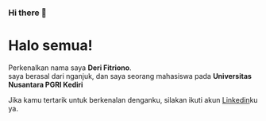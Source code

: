 ### Hi there 👋

# Halo semua! 

Perkenalkan nama saya **Deri Fitriono**.\
saya berasal dari nganjuk, dan saya seorang mahasiswa pada **Universitas Nusantara PGRI Kediri**

Jika kamu tertarik untuk berkenalan denganku, silakan ikuti akun [Linkedin](https://www.linkedin.com/in/deri-fitriono/)ku ya.


